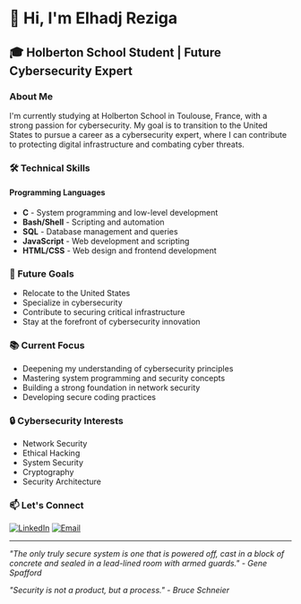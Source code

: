 # 👋 Hi, I'm Elhadj Reziga

## 🎓 Holberton School Student | Future Cybersecurity Expert

### About Me
I'm currently studying at Holberton School in Toulouse, France, with a strong passion for cybersecurity. My goal is to transition to the United States to pursue a career as a cybersecurity expert, where I can contribute to protecting digital infrastructure and combating cyber threats.

### 🛠️ Technical Skills

#### Programming Languages
- **C** - System programming and low-level development
- **Bash/Shell** - Scripting and automation
- **SQL** - Database management and queries
- **JavaScript** - Web development and scripting
- **HTML/CSS** - Web design and frontend development

### 🎯 Future Goals
- Relocate to the United States
- Specialize in cybersecurity
- Contribute to securing critical infrastructure
- Stay at the forefront of cybersecurity innovation

### 📚 Current Focus
- Deepening my understanding of cybersecurity principles
- Mastering system programming and security concepts
- Building a strong foundation in network security
- Developing secure coding practices

### 🔒 Cybersecurity Interests
- Network Security
- Ethical Hacking
- System Security
- Cryptography
- Security Architecture

### 📫 Let's Connect
[![LinkedIn](https://img.shields.io/badge/LinkedIn-0077B5?style=for-the-badge&logo=linkedin&logoColor=white)](https://www.linkedin.com/in/elhadj-reziga-503b82ab/)
[![Email](https://img.shields.io/badge/Email-D14836?style=for-the-badge&logo=gmail&logoColor=white)](mailto:messaoui.elhadj@hotmail.fr)

---

*"The only truly secure system is one that is powered off, cast in a block of concrete and sealed in a lead-lined room with armed guards." - Gene Spafford*

*"Security is not a product, but a process." - Bruce Schneier* 